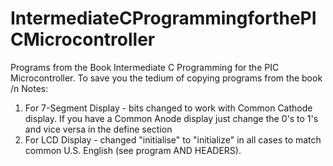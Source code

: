 # IntermediateCProgrammingforthePICMicrocontroller
Programs from the Book Intermediate C Programming for the PIC Microcontroller.
To save you the tedium of copying programs from the book
/n Notes:
1) For 7-Segment Display - bits changed to work with Common Cathode display. If you have a Common Anode display just change the 0's to 1's and vice versa in the define section
2) For LCD Display - changed "initialise" to "initialize" in all cases to match common U.S. English (see program AND HEADERS).

